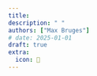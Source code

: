 ```yaml
---
title: 
description: " "
authors: ["Max Bruges"]
# date: 2025-01-01
draft: true
extra:
  icon: 🙈
---
```

